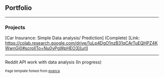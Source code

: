 ## Portfolio

---

### Projects

[Car Insurance: Simple Data analysis/ Prediction] (Complete)
[Link: https://colab.research.google.com/drive/1uLp4DgO1nzB31qCArTuEQHPZ4KWwnGj0#scrollTo=Nu0yPgWpHEO3](url)

---
Reddit API work with data analysis (In progress) 

<p style="font-size:11px">Page template forked from <a href="https://github.com/evanca/quick-portfolio">evanca</a></p>
<!-- Remove above link if you don't want to attibute -->
